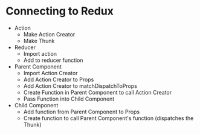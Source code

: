 # Connecting to Redux

- Action
  - Make Action Creator
  - Make Thunk
- Reducer
  - Import action
  - Add to reducer function
- Parent Component
  - Import Action Creator
  - Add Action Creator to Props
  - Add Action Creator to matchDispatchToProps
  - Create Function in Parent Component to call Action Creator
  - Pass Function into Child Component
- Child Component
  - Add function from Parent Component to Props
  - Create function to call Parent Component's function (dispatches the Thunk)